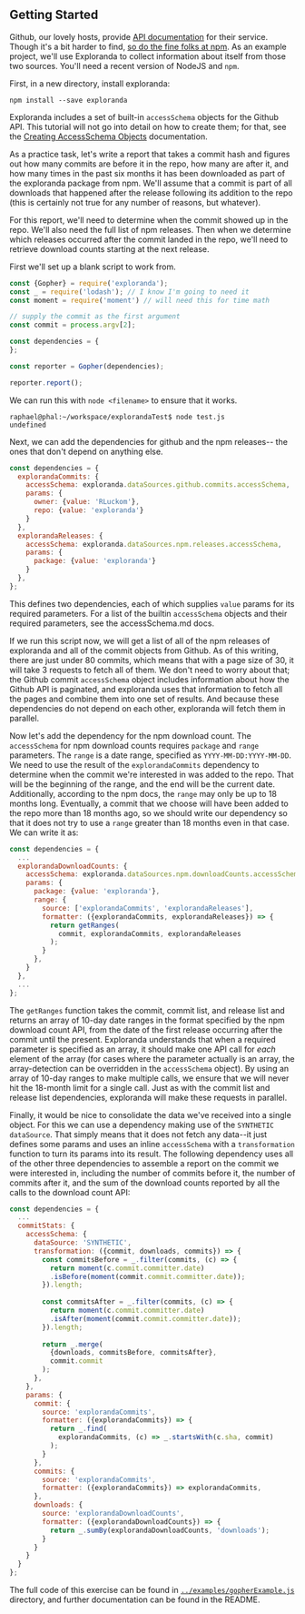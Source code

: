 ## Getting Started

Github, our lovely hosts, provide [API documentation](https://developer.github.com/v3/) for their
service. Though it's a bit harder to find, [so do the fine folks at npm](https://github.com/npm/registry/blob/master/docs/REGISTRY-API.md).
As an example project, we'll use Exploranda to collect information about
itself from those two sources. You'll need a recent version of NodeJS
and `npm`.

First, in a new directory, install exploranda:

`npm install --save exploranda`

Exploranda includes a set of built-in `accessSchema` objects for the
Github API. This tutorial will not go into detail on how to create them;
for that, see the [Creating AccessSchema Objects](creating-accessSchemas.md) documentation.

As a practice task, let's write a report that takes a commit hash
and figures out how many commits are before it in the repo, how many
are after it, and how many times in the past six months it has been
downloaded as part of the exploranda package from npm. We'll assume that
a commit is part of all downloads that happened after the release
following its addition to the repo (this is certainly not true for
any number of reasons, but whatever).

For this report, we'll need to determine when the commit showed up in the
repo. We'll also need the full list of npm releases. Then when we 
determine which releases occurred after the commit landed in the repo,
we'll need to retrieve download counts starting at the next release.

First we'll set up a blank script to work from. 


```javascript
const {Gopher} = require('exploranda');
const _ = require('lodash'); // I know I'm going to need it
const moment = require('moment') // will need this for time math 

// supply the commit as the first argument
const commit = process.argv[2];

const dependencies = {
};

const reporter = Gopher(dependencies);

reporter.report();
```

We can run this with `node <filename>` to ensure that it works.


```
raphael@phal:~/workspace/explorandaTest$ node test.js 
undefined
```

Next, we can add the dependencies for github and the npm releases--
the ones that don't depend on anything else. 

```javascript
const dependencies = {
  explorandaCommits: {
    accessSchema: exploranda.dataSources.github.commits.accessSchema,
    params: {
      owner: {value: 'RLuckom'},
      repo: {value: 'exploranda'}
    }
  },
  explorandaReleases: {
    accessSchema: exploranda.dataSources.npm.releases.accessSchema,
    params: {
      package: {value: 'exploranda'}
    }
  },
};
```

This defines two dependencies, each of which supplies `value` params
for its required parameters. For a list of the builtin `accessSchema`
objects and their required parameters, see the accessSchema.md docs.

If we run this script now, we will get a list of all of the npm releases of
exploranda and all of the commit objects from Github. As of this writing, there
are just under 80 commits, which means that with a page size of 30, it will take
3 requests to fetch all of them. We don't need to worry about that; the
Github commit `accessSchema` object includes information about how the Github
API is paginated, and exploranda uses that information to fetch all the pages
and combine them into one set of results. And because these dependencies do
not depend on each other, exploranda will fetch them in parallel.

Now let's add the dependency for the npm download count. The `accessSchema`
for npm download counts requires `package` and `range` parameters. The `range`
is a date range, specified as `YYYY-MM-DD:YYYY-MM-DD`. We need to use the 
result of the `explorandaCommits` dependency to determine when the commit
we're interested in was added to the repo. That will be the beginning
of the range, and the end will be the current date. Additionally, according
to the npm docs, the `range` may only be up to 18 months long.
Eventually, a commit that we choose will have been added to the repo
more than 18 months ago, so we should write our dependency so that it
does not try to use a `range` greater than 18 months even in that case.
We can write it as:

```javascript
const dependencies = {
  ...
  explorandaDownloadCounts: {
    accessSchema: exploranda.dataSources.npm.downloadCounts.accessSchema,
    params: {
      package: {value: 'exploranda'},
      range: {
        source: ['explorandaCommits', 'explorandaReleases'],
        formatter: ({explorandaCommits, explorandaReleases}) => {
          return getRanges(
            commit, explorandaCommits, explorandaReleases
          );
        }
      },
    }
  },
  ...
};
```

The `getRanges` function takes the commit, commit list, and release list
and returns an array of 10-day date ranges in the format specified by 
the npm download count API, from the date of the first release occurring after
the commit until the present. Exploranda understands that when a required
parameter is specified as an array, it should make one API call for _each_
element of the array (for cases where the parameter actually is an array,
the array-detection can be overridden in the `accessSchema` object). By
using an array of 10-day ranges to make multiple calls, we ensure that we
will never hit the 18-month limit for a single call. Just as with the commit
list and release list dependencies, exploranda will make these requests
in parallel.

Finally, it would be nice to consolidate the data we've received into
a single object. For this we can use a dependency making use of the `SYNTHETIC`
`dataSource`. That simply means that it does not fetch any data--it just
defines some params and uses an inline `accessSchema` with a `transformation`
function to turn its params into its result. The following dependency 
uses all of the other three dependencies to assemble a report on the commit we were
interested in, including the number of commits before it, the number of commits
after it, and the sum of the download counts reported by all the calls
to the download count API: 

```javascript
const dependencies = {
  ...
  commitStats: {
    accessSchema: {
      dataSource: 'SYNTHETIC',
      transformation: ({commit, downloads, commits}) => {
        const commitsBefore = _.filter(commits, (c) => {
          return moment(c.commit.committer.date)
          .isBefore(moment(commit.commit.committer.date));
        }).length;
        
        const commitsAfter = _.filter(commits, (c) => {
          return moment(c.commit.committer.date)
          .isAfter(moment(commit.commit.committer.date));
        }).length;
        
        return _.merge(
          {downloads, commitsBefore, commitsAfter},
          commit.commit
        );
      },
    },
    params: {
      commit: {
        source: 'explorandaCommits',
        formatter: ({explorandaCommits}) => {
          return _.find(
            explorandaCommits, (c) => _.startsWith(c.sha, commit)
          );
        }
      },
      commits: {
        source: 'explorandaCommits',
        formatter: ({explorandaCommits}) => explorandaCommits,
      },
      downloads: {
        source: 'explorandaDownloadCounts',
        formatter: ({explorandaDownloadCounts}) => {
          return _.sumBy(explorandaDownloadCounts, 'downloads');
        }
      }
    }
  }
};
```

The full code of this exercise can be found in [`../examples/gopherExample.js`](../examples/gopherExample.js) directory,
and further documentation can be found in the README.

